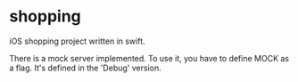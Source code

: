 # shopping
iOS shopping project written in swift.

There is a mock server implemented.
To use it, you have to define MOCK as a flag.
It's defined in the 'Debug' version.
